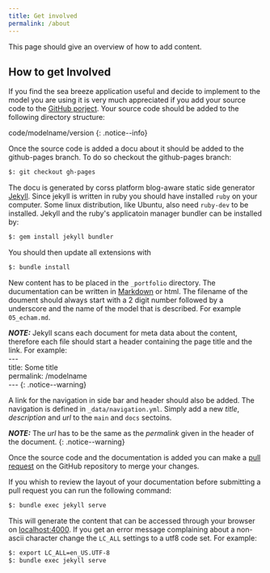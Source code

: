 ```yaml
---
title: Get involved
permalink: /about
---
```


This page should give an overview of how to add content.

## How to get Involved
If you find the sea breeze application useful and decide to implement to the 
model you are using it is very much appreciated if you add your source code to 
the [GitHub porject](https://github.com/antarcticrainforest/seabreeze_param). 
Your source code should be added to the following directory structure:

code/modelname/version
{: .notice--info}

Once the source code is added a docu about it should be added to the github-pages 
branch. To do so checkout the github-pages branch:

```bash
$: git checkout gh-pages
```

The docu is generated by corss platform blog-aware static side generator 
[Jekyll](https://jekyllrb.com). Since jekyll is written in ruby you should have 
installed ```ruby``` on your computer. Some linux distribution, like Ubuntu, also 
need ```ruby-dev``` to be installed. Jekyll and the ruby's applicatoin manager bundler 
can be installed by:

```bash
$: gem install jekyll bundler
```

You should then update all extensions with 

```bash
$: bundle install
```
New content has to be placed in the ```_portfolio``` directory. The ducumentation 
can be written in [Markdown](https://github.com/adam-p/markdown-here/wiki/Markdown-Cheatsheet) or 
html. The filename of the doument should always start with a 2 digit number followed by a underscore 
and the name of the model that is described. For example ```05_echam.md```. 

***NOTE:*** Jekyll scans each document for meta data about the content, therefore 
each file should start a header containing the page title and the link. For example:  
 \-\-\-  
 title: Some title  
 permalink: /modelname  
 \-\-\-
{: .notice--warning}

A link for the navigation in side bar and header should also be added. The navigation 
is defined in ```_data/navigation.yml```. Simply add a new *title*, *description* and *url* 
to the ```main``` and ```docs``` sectoins. 

***NOTE:*** The *url* has to be the same as the *permalink* given in the header of the document.
{: .notice--warning}

Once the source code and the documentation is added you can make a [pull request](https://github.com/antarcticrainforest/seabreeze_param/pulls)
on the GitHub repository to merge your changes. 

If you whish to review the layout of your documentation before submitting a pull 
request you can run the following command:

```bash
$: bundle exec jekyll serve
```

This will generate the content that can be accessed through your browser on 
[localhost:4000](http://localhost:4000). If you get an error message complaining about a non-ascii character 
change the ```LC_ALL``` settings to a utf8 code set. For example:

```bash
$: export LC_ALL=en_US.UTF-8
$: bundle exec jekyll serve
```
